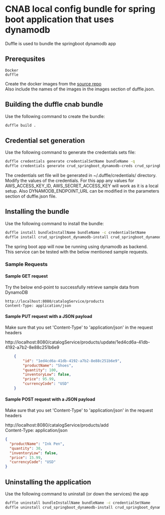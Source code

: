 # CNAB local config bundle for spring boot application that uses dynamodb

Duffle is used to bundle the springboot dynamodb app

## Prerequsites

``` no-highlight
Docker
duffle
```

Create the docker images from the [source repo](https://github.com/raviydevops/crud-springboot-dynamodb)
</br> Also include the names of the images in the images section of duffle.json.

## Building the duffle cnab bundle

Use the following command to create the bundle:

```bash
duffle build .
```

## Credential set generation

Use the following command to generate the credentials sets file:

``` bash
duffle credentials generate credentialSetName bundleName -q
duffle credentials generate crud_springboot_dynamodb-creds crud_springboot_dynamodb -q
```

The credentials set file will be generated in ~/.duffle/credentials/ directory.
Modify the values of the credentials.
For this app any values for AWS_ACCESS_KEY_ID, AWS_SECRET_ACCESS_KEY will work as it is a local setup.
Also DYNAMODB_ENDPOINT_URL can be modified in the parameters section of duffle.json file.

## Installing the bundle

Use the following command to install the bundle:

``` bash
duffle install bundleInstallName bundleName -c credentialSetName
duffle install crud_springboot_dynamodb-install crud_springboot_dynamodb -c crud_springboot_dynamodb-creds
```

The spring boot app will now be running using dynamodb as backend.
</br>This service can be tested with the below mentioned sample requests.

### Sample Requests

#### Sample GET request

Try the below end-point to successfully retrieve sample data from DynamoDB

``` no-highlight
http://localhost:8080/catalogService/products
Content-Type: application/json
```

#### Sample PUT request with a JSON payload

Make sure that you set 'Content-Type' to 'application/json' in the request headers

http://localhost:8080/catalogService/products/update/1ed4cd6a-41db-4192-a7b2-8e88c251b6e9

``` json
    {
        "id": "1ed4cd6a-41db-4192-a7b2-8e88c251b6e9",
        "productName": "Shoes",
        "quantity": 100,
        "inventoryLow": false,
        "price": 95.99,
        "currencyCode": "USD"
    }
```

#### Sample POST request with a JSON payload

Make sure that you set 'Content-Type' to 'application/json' in the request headers

http://localhost:8080/catalogService/products/add
</br>Content-Type: application/json

``` json
{
  "productName": "Ink Pen",
  "quantity": 30,
  "inventoryLow": false,
  "price": 15.99,
  "currencyCode": "USD"
}
```

## Uninstalling the application

Use the following command to uninstall (or down the services) the app

``` bash
duffle uninstall bundleInstallName bundleName -c credentialSetName
duffle uninstall crud_springboot_dynamodb-install crud_springboot_dynamodb -c crud_springboot_dynamodb-creds
```
